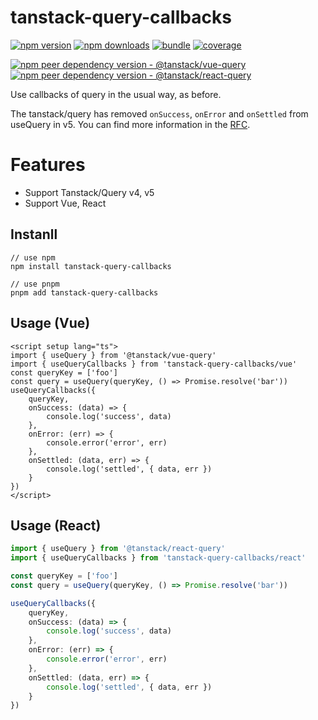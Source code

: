 # tanstack-query-callbacks

[![npm version][npm-version-src]][npm-version-href]
[![npm downloads][npm-downloads-src]][npm-downloads-href]
[![bundle][bundle-src]][bundle-href]
[![coverage][coverage-src]][coverage-href]

[![npm peer dependency version - @tanstack/vue-query][peer-deps-tanstack-vue-query-src]][peer-deps-tanstack-vue-query-href]
[![npm peer dependency version - @tanstack/react-query][peer-deps-tanstack-react-query-src]][peer-deps-tanstack-react-query-href]

Use callbacks of query in the usual way, as before.

The tanstack/query has removed `onSuccess`, `onError` and `onSettled` from useQuery in v5. You can find more information in the [RFC](https://github.com/TanStack/query/discussions/5279).

# Features

- Support Tanstack/Query v4, v5
- Support Vue, React

## Instanll

```shell
// use npm
npm install tanstack-query-callbacks

// use pnpm
pnpm add tanstack-query-callbacks
```

## Usage (Vue)

```vue
<script setup lang="ts">
import { useQuery } from '@tanstack/vue-query'
import { useQueryCallbacks } from 'tanstack-query-callbacks/vue'
const queryKey = ['foo']
const query = useQuery(queryKey, () => Promise.resolve('bar'))
useQueryCallbacks({
	queryKey,
	onSuccess: (data) => {
		console.log('success', data)
	},
	onError: (err) => {
		console.error('error', err)
	},
	onSettled: (data, err) => {
		console.log('settled', { data, err })
	}
})
</script>
```

## Usage (React)

```ts
import { useQuery } from '@tanstack/react-query'
import { useQueryCallbacks } from 'tanstack-query-callbacks/react'

const queryKey = ['foo']
const query = useQuery(queryKey, () => Promise.resolve('bar'))

useQueryCallbacks({
	queryKey,
	onSuccess: (data) => {
		console.log('success', data)
	},
	onError: (err) => {
		console.error('error', err)
	},
	onSettled: (data, err) => {
		console.log('settled', { data, err })
	}
})
```

<!-- Link Resources -->

[npm-version-src]: https://img.shields.io/npm/v/tanstack-query-callbacks?style=flat&colorA=18181B&colorB=F0DB4F
[npm-version-href]: https://npmjs.com/package/tanstack-query-callbacks
[npm-downloads-src]: https://img.shields.io/npm/dm/tanstack-query-callbacks?style=flat&colorA=18181B&colorB=F0DB4F
[npm-downloads-href]: https://npmjs.com/package/tanstack-query-callbacks
[bundle-src]: https://img.shields.io/bundlephobia/minzip/tanstack-query-callbacks?style=flat&colorA=18181B&colorB=F0DB4F
[bundle-href]: https://bundlephobia.com/result?p=tanstack-query-callbacks
[coverage-src]: https://img.shields.io/codecov/c/gh/aa900031/tanstack-query-callbacks?logo=codecov&style=flat&colorA=18181B&colorB=F0DB4F
[coverage-href]: https://codecov.io/gh/aa900031/tanstack-query-callbacks
[peer-deps-tanstack-vue-query-src]: https://img.shields.io/npm/dependency-version/tanstack-query-callbacks/peer/@tanstack/vue-query?style=flat&colorA=18181B&colorB=F0DB4F
[peer-deps-tanstack-vue-query-href]: https://www.npmjs.com/package/@tanstack/vue-query
[peer-deps-tanstack-react-query-src]: https://img.shields.io/npm/dependency-version/tanstack-query-callbacks/peer/@tanstack/react-query?style=flat&colorA=18181B&colorB=F0DB4F
[peer-deps-tanstack-react-query-href]: https://www.npmjs.com/package/@tanstack/react-query
